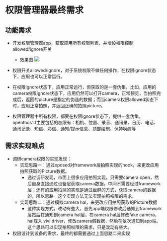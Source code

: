 # 权限管理器最终需求

## 功能需求
  - 开发权限管理器app，获取应用所有权限列表，并增设权限控制allowed/ignore开关
    - 效果图
    ![](https://github.com/openthos/multiwin-analysis/blob/master/pictures/oto_privacy.png)
    
  - 权限开关allowed/ignore，对于系统权限不做任何操作，在权限ignore状态下，应用也可以正常运行。
  - 在权限ignore状态下，应用正常运行，但获取的是一套伪集，比如，应用的camera权限ignore状态下，应用仍然可以打开camera，正常预览，当拍照完成后，返回的picture是指定的伪造的数据；而当camera权限allowed状态下时，应用正常拍照，并返回正确的拍照picture。
  - 权限管理器中所有权限，都要在权限ignore状态下，提供一套伪集，openthos1.1主要包括的权限有：相机、位置、录音、通讯录、日历、电话、通讯记录、短信、彩信、通知/提示信息、顶部绘制、保持唤醒等
  
## 需求实现难点
  - 调研camera权限的实现发现：
    - 实现思路一：通过xposed对framework层拍照实现的hook，来更改应用拍照获取的Picture数据。
      - 通过调研发现，市面上很多应用拍照实现，只需要camera open，然后自身直接通过设备层获取camera数据，中间不需要经过framework层；还有的应用拍照的实现是通过截屏的方式，获取camera的数据的，所以思路一这个实现方法无法实现拍照权限的需求。
    - 实现思路二：通过模拟camera hal，来更改应用拍照获取的Picture数据
      - 这种实现方式，改动有些大，首先app端权限修改后通知到framework层然后在通知到camera hal层，在camera hal层修改fake camera，hal载入 vivi driver，修改camera假数据，然后在依次通知到app端。这个思路可以实现拍照权限的需求，只是改动有些大。
  - 权限设计到设备的需求，最终的都需要通过上面思路二来实现
